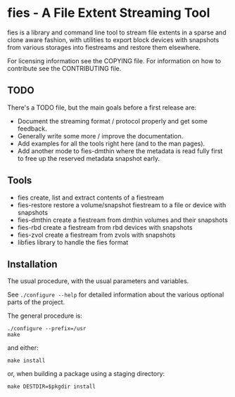 fies - A File Extent Streaming Tool
===================================

fies is a library and command line tool to stream file extents in a sparse and
clone aware fashion, with utilities to export block devices with snapshots from
various storages into fiestreams and restore them elsewhere.

For licensing information see the COPYING file.
For information on how to contribute see the CONTRIBUTING file.

TODO
----

There's a TODO file, but the main goals before a first release are:
* Document the streaming format / protocol properly and get some feedback.
* Generally write some more / improve the documentation.
* Add examples for all the tools right here (and to the man pages).
* Add another mode to fies-dmthin where the metadata is read fully first to
  free up the reserved metadata snapshot early.

Tools
-----

* fies
    create, list and extract contents of a fiestream
* fies-restore
    restore a volume/snapshot fiestream to a file or device with snapshots
* fies-dmthin
    create a fiestream from dmthin volumes and their snapshots
* fies-rbd
    create a fiestream from rbd devices with snapshots
* fies-zvol
    create a fiestream from zvols with snapshots
* libfies
    library to handle the fies format

Installation
------------

The usual procedure, with the usual parameters and variables.

See `./configure --help` for detailed information about the various optional
parts of the project.

The general procedure is:

    ./configure --prefix=/usr
    make

and either:

    make install

or, when building a package using a staging directory:

    make DESTDIR=$pkgdir install
